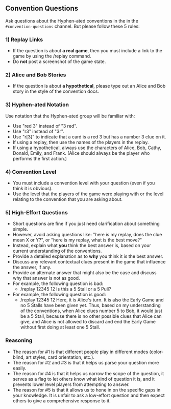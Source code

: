 ## Convention Questions

Ask questions about the Hyphen-ated conventions in the in the `#convention-questions` channel. But please follow these 5 rules:

### 1) Replay Links

* If the question is about **a real game**, then you must include a link to the game by using the /replay command.
* Do **not** post a screenshot of the game state.

### 2) Alice and Bob Stories

* If the question is about **a hypothetical**, please type out an Alice and Bob story in the style of the convention docs.

### 3) Hyphen-ated Notation

Use notation that the Hyphen-ated group will be familiar with:
- Use "red 3" instead of "3 red".
- Use "r3" instead of "3r".
- Use "r[3]" to indicate that a card is a red 3 but has a number 3 clue on it.
- If using a replay, then use the names of the players in the replay.
- If using a hypothetical, always use the characters of Alice, Bob, Cathy, Donald, Emily, and Frank. (Alice should always be the player who performs the first action.)

### 4) Convention Level

* You must include a convention level with your question (even if you think it is obvious).
* Use the level that the players of the game were playing with or the level relating to the convention that you are asking about.

### 5) High-Effort Questions

* Short questions are fine if you just need clarification about something simple.
* However, avoid asking questions like: "here is my replay, does the clue mean X or Y?", or "here is my replay, what is the best move?"
* Instead, explain what **you** think the best answer is, based on your current understanding of the conventions.
* Provide a detailed explanation as to **why** you think it is the best answer.
* Discuss any relevant contextual clues present in the game that influence the answer, if any.
* Provide an alternate answer that might also be the case and discuss why that answer is not as good.
* For example, the following question is bad:
  * /replay 12345 12 Is this a 5 Stall or a 5 Pull?
* For example, the following question is good:
  * /replay 12345 12 Here, it is Alice's turn. It is also the Early Game and no 5 Stalls have been given yet. Thus, based on my understanding of the conventions, when Alice clues number 5 to Bob, it would just be a 5 Stall, because there is no other possible clues that Alice can give, and Alice is not allowed to discard and end the Early Game without first doing at least one 5 Stall.

### Reasoning

* The reason for #1 is that different people play in different modes (color-blind, art styles, card orientation, etc.).
* The reason for #2 and #3 is that it helps us parse your question more easily.
* The reason for #4 is that it helps us narrow the scope of the question, it serves as a flag to let others know what kind of question it is, and it prevents lower level players from attempting to answer.
* The reason for #5 is that it allows us to hone in on the specific gaps in your knowledge. It is unfair to ask a low-effort question and then expect others to give a comprehensive response to it.
